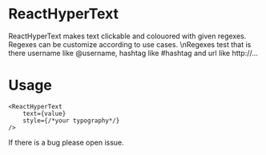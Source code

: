 # ReactHyperText

ReactHyperText makes text clickable and colouored with given regexes. Regexes can be customize according to use cases. 
\nRegexes test that is there username like @username, hashtag like #hashtag and url like http://...

# Usage
    <ReactHyperText
        text={value}
        style={/*your typography*/}
    />

If there is a bug please open issue.
